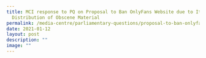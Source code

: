 ```yaml
---
title: MCI response to PQ on Proposal to Ban OnlyFans Website due to Its
  Distribution of Obscene Material
permalink: /media-centre/parliamentary-questions/proposal-to-ban-onlyfans-website/
date: 2021-01-12
layout: post
description: ""
image: ""
---
```

